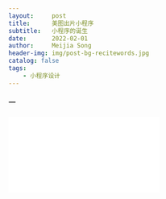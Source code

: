 ```yaml
---
layout:     post
title:      美图出片小程序
subtitle:   小程序的诞生
date:       2022-02-01
author:     Meijia Song
header-img: img/post-bg-recitewords.jpg
catalog: false
tags:
    - 小程序设计
---
```


#### 一
![jkjkjk]({{site.baseurl}}/files/三叶语词汇表_V0.6.pdf "jkjkjk")
